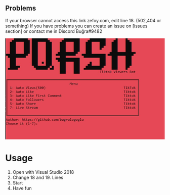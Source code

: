 ## Problems

If your browser cannot access this link zefoy.com, edit line 18. (502,404 or something)
If you have problems you can create an issue on [issues section] or contact me in Discord Buğra#9482

![Bot](https://raw.githubusercontent.com/bugralogoglu/Tiktok-View-Follow-Share-Hearth-Bot/master/ss.jpg)

# Usage

1) Open with Visual Studio 2018
2) Change 18 and 19. Lines
3) Start
4) Have fun
